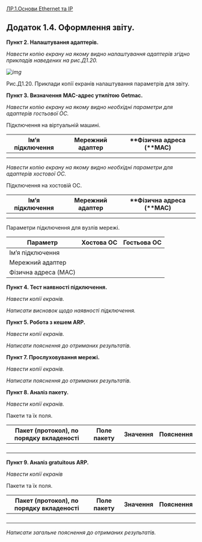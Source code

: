 [ЛР.1.Основи Ethernet та IP](1.md)

## Додаток 1.4. Оформлення звіту.

**Пункт 2. Налаштування адаптерів.**

*Навести копію екрану на якому видно налаштування адаптерів згідно прикладів наведених на рис.Д1.20.*

*![img](media1/Д20.png)*

Рис.Д1.20. Приклади копії екранів налаштування параметрів для звіту.

**Пункт 3. Визначення** **MAC-адрес утилітою**  **Getmac.** 

*Навести копію екрану на якому видно необхідні параметри для адаптерів гостьової ОС.* 

Підключення на віртуальній машині. 

| **Ім’я підключення** | **Мережний адаптер** | **Фізична адреса (****MAC)** |
| -------------------- | -------------------- | ---------------------------- |
|                      |                      |                              |
|                      |                      |                              |

*Навести копію екрану на якому видно необхідні параметри для адаптерів хостової ОС.* 

Підключення на хостовій ОС. 

| **Ім’я підключення** | **Мережний адаптер** | **Фізична адреса (****MAC)** |
| -------------------- | -------------------- | ---------------------------- |
|                      |                      |                              |
|                      |                      |                              |

Параметри підключення для вузлів мережі. 

| **Параметр**          | **Хостова ОС** | **Гостьова  ОС** |
| --------------------- | -------------- | ---------------- |
| Ім’я  підключення     |                |                  |
| Мережний  адаптер     |                |                  |
| Фізична  адреса (MAC) |                |                  |

**Пункт 4. Тест наявності підключення.**

*Навести копії екранів.*

*Написати висновок щодо наявності підключення.*

**Пункт 5. Робота з кешем ARP.**

*Навести копії екранів.*

*Написати пояснення до отриманих результатів.*

**Пункт 7. Прослуховування мережі.**

*Навести копії екранів.*

*Написати пояснення до отриманих результатів.*

**Пункт 8. Аналіз пакету.**

*Навести копії екранів.*

Пакети та їх поля. 

| **Пакет (протокол),  по порядку вкладеності** | **Поле  пакету** | **Значення** | **Пояснення** |
| --------------------------------------------- | ---------------- | ------------ | ------------- |
|                                               |                  |              |               |
|                                               |                  |              |               |
|                                               |                  |              |               |
|                                               |                  |              |               |

**Пункт 9. Аналіз gratuitous ARP.**

*Навести копії екранів*

Пакети та їх поля. 

| **Пакет  (протокол), по порядку вкладеності** | **Поле  пакету** | **Значення** | **Пояснення** |
| --------------------------------------------- | ---------------- | ------------ | ------------- |
|                                               |                  |              |               |
|                                               |                  |              |               |
|                                               |                  |              |               |
|                                               |                  |              |               |

*Написати загальне пояснення до отриманих результатів.*

 

 